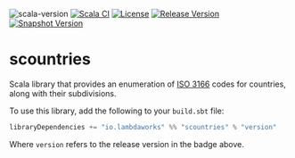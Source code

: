 ![scala-version][scala-version-badge]
[![Scala CI][ci-badge]][ci-link]
[![License][license-badge]](LICENSE)
[![Release Version][sonatype-releases-badge]][sonatype-releases-link]
[![Snapshot Version][sonatype-snapshots-badge]][sonatype-snapshots-link]

# scountries

Scala library that provides an enumeration of [ISO 3166](https://en.wikipedia.org/wiki/ISO_3166) codes for countries, along with their subdivisions.

To use this library, add the following to your `build.sbt` file:

```scala
libraryDependencies += "io.lambdaworks" %% "scountries" % "version"
```

Where `version` refers to the release version in the badge above.

[scala-version-badge]: https://img.shields.io/badge/scala-2.13.8-blue?logo=scala&color=red
[ci-badge]: https://github.com/lambdaworks/scountries/actions/workflows/ci.yml/badge.svg
[ci-link]: https://github.com/lambdaworks/scountriesr/actions/workflows/ci.yml
[license-badge]: https://img.shields.io/badge/License-Apache%202.0-blue.svg
[sonatype-releases-badge]: https://img.shields.io/nexus/r/https/s01.oss.sonatype.org/io.lambdaworks/scountries_2.13?color=blue "Sonatype Releases"
[sonatype-releases-link]: https://s01.oss.sonatype.org/content/repositories/releases/io/lambdaworks/scountries_2.13/ "Sonatype Releases"
[sonatype-snapshots-badge]: https://img.shields.io/nexus/s/https/s01.oss.sonatype.org/io.lambdaworks/scountries_2.13 "Sonatype Snapshots"
[sonatype-snapshots-link]: https://s01.oss.sonatype.org/content/repositories/snapshots/io/lambdaworks/scountries_2.13/ "Sonatype Snapshots"
